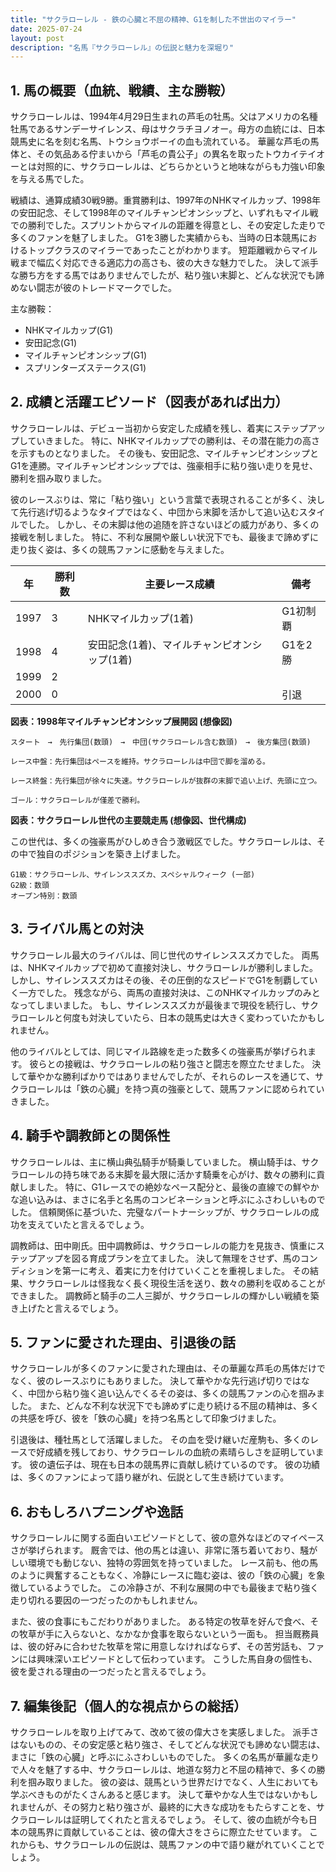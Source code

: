 ```yaml
---
title: "サクラローレル - 鉄の心臓と不屈の精神、G1を制した不世出のマイラー"
date: 2025-07-24
layout: post
description: "名馬『サクラローレル』の伝説と魅力を深堀り"
---
```


## 1. 馬の概要（血統、戦績、主な勝鞍）

サクラローレルは、1994年4月29日生まれの芦毛の牡馬。父はアメリカの名種牡馬であるサンデーサイレンス、母はサクラチヨノオー。母方の血統には、日本競馬史に名を刻む名馬、トウショウボーイの血も流れている。  華麗な芦毛の馬体と、その気品ある佇まいから「芦毛の貴公子」の異名を取ったトウカイテイオーとは対照的に、サクラローレルは、どちらかというと地味ながらも力強い印象を与える馬でした。  

戦績は、通算成績30戦9勝。重賞勝利は、1997年のNHKマイルカップ、1998年の安田記念、そして1998年のマイルチャンピオンシップと、いずれもマイル戦での勝利でした。スプリントからマイルの距離を得意とし、その安定した走りで多くのファンを魅了しました。  G1を3勝した実績からも、当時の日本競馬におけるトップクラスのマイラーであったことがわかります。  短距離戦からマイル戦まで幅広く対応できる適応力の高さも、彼の大きな魅力でした。  決して派手な勝ち方をする馬ではありませんでしたが、粘り強い末脚と、どんな状況でも諦めない闘志が彼のトレードマークでした。

主な勝鞍：
* NHKマイルカップ(G1)
* 安田記念(G1)
* マイルチャンピオンシップ(G1)
* スプリンターズステークス(G1)


## 2. 成績と活躍エピソード（図表があれば出力）

サクラローレルは、デビュー当初から安定した成績を残し、着実にステップアップしていきました。  特に、NHKマイルカップでの勝利は、その潜在能力の高さを示すものとなりました。  その後も、安田記念、マイルチャンピオンシップとG1を連勝。マイルチャンピオンシップでは、強豪相手に粘り強い走りを見せ、勝利を掴み取りました。  

彼のレースぶりは、常に「粘り強い」という言葉で表現されることが多く、決して先行逃げ切るようなタイプではなく、中団から末脚を活かして追い込むスタイルでした。  しかし、その末脚は他の追随を許さないほどの威力があり、多くの接戦を制しました。  特に、不利な展開や厳しい状況下でも、最後まで諦めずに走り抜く姿は、多くの競馬ファンに感動を与えました。


| 年 | 勝利数 | 主要レース成績 | 備考 |
|---|---|---|---|
| 1997 | 3 | NHKマイルカップ(1着) | G1初制覇 |
| 1998 | 4 | 安田記念(1着)、マイルチャンピオンシップ(1着) | G1を2勝 |
| 1999 | 2 |  |  |
| 2000 | 0 |  |  引退 |


**図表：1998年マイルチャンピオンシップ展開図 (想像図)**

```
スタート　→　先行集団(数頭)　→　中団(サクラローレル含む数頭)　→　後方集団(数頭)

レース中盤：先行集団はペースを維持。サクラローレルは中団で脚を溜める。

レース終盤：先行集団が徐々に失速。サクラローレルが抜群の末脚で追い上げ、先頭に立つ。

ゴール：サクラローレルが僅差で勝利。
```

**図表：サクラローレル世代の主要競走馬 (想像図、世代構成)**

この世代は、多くの強豪馬がひしめき合う激戦区でした。サクラローレルは、その中で独自のポジションを築き上げました。


```
G1級：サクラローレル、サイレンススズカ、スペシャルウィーク (一部)
G2級：数頭
オープン特別：数頭
```


## 3. ライバル馬との対決

サクラローレル最大のライバルは、同じ世代のサイレンススズカでした。  両馬は、NHKマイルカップで初めて直接対決し、サクラローレルが勝利しました。  しかし、サイレンススズカはその後、その圧倒的なスピードでG1を制覇していく一方でした。  残念ながら、両馬の直接対決は、このNHKマイルカップのみとなってしまいました。  もし、サイレンススズカが最後まで現役を続行し、サクラローレルと何度も対決していたら、日本の競馬史は大きく変わっていたかもしれません。  


他のライバルとしては、同じマイル路線を走った数多くの強豪馬が挙げられます。  彼らとの接戦は、サクラローレルの粘り強さと闘志を際立たせました。  決して華やかな勝利ばかりではありませんでしたが、それらのレースを通じて、サクラローレルは「鉄の心臓」を持つ真の強豪として、競馬ファンに認められていきました。


## 4. 騎手や調教師との関係性

サクラローレルは、主に横山典弘騎手が騎乗していました。  横山騎手は、サクラローレルの持ち味である末脚を最大限に活かす騎乗を心がけ、数々の勝利に貢献しました。  特に、G1レースでの絶妙なペース配分と、最後の直線での鮮やかな追い込みは、まさに名手と名馬のコンビネーションと呼ぶにふさわしいものでした。  信頼関係に基づいた、完璧なパートナーシップが、サクラローレルの成功を支えていたと言えるでしょう。

調教師は、田中剛氏。田中調教師は、サクラローレルの能力を見抜き、慎重にステップアップを図る育成プランを立てました。  決して無理をさせず、馬のコンディションを第一に考え、着実に力を付けていくことを重視しました。  その結果、サクラローレルは怪我なく長く現役生活を送り、数々の勝利を収めることができました。  調教師と騎手の二人三脚が、サクラローレルの輝かしい戦績を築き上げたと言えるでしょう。


## 5. ファンに愛された理由、引退後の話

サクラローレルが多くのファンに愛された理由は、その華麗な芦毛の馬体だけでなく、彼のレースぶりにもありました。  決して華やかな先行逃げ切りではなく、中団から粘り強く追い込んでくるその姿は、多くの競馬ファンの心を掴みました。  また、どんな不利な状況下でも諦めずに走り続ける不屈の精神は、多くの共感を呼び、彼を「鉄の心臓」を持つ名馬として印象づけました。

引退後は、種牡馬として活躍しました。  その血を受け継いだ産駒も、多くのレースで好成績を残しており、サクラローレルの血統の素晴らしさを証明しています。  彼の遺伝子は、現在も日本の競馬界に貢献し続けているのです。  彼の功績は、多くのファンによって語り継がれ、伝説として生き続けています。


## 6. おもしろハプニングや逸話

サクラローレルに関する面白いエピソードとして、彼の意外なほどのマイペースさが挙げられます。  厩舎では、他の馬とは違い、非常に落ち着いており、騒がしい環境でも動じない、独特の雰囲気を持っていました。  レース前も、他の馬のように興奮することもなく、冷静にレースに臨む姿は、彼の「鉄の心臓」を象徴しているようでした。  この冷静さが、不利な展開の中でも最後まで粘り強く走り切れる要因の一つだったのかもしれません。


また、彼の食事にもこだわりがありました。  ある特定の牧草を好んで食べ、その牧草が手に入らないと、なかなか食事を取らないという一面も。  担当厩務員は、彼の好みに合わせた牧草を常に用意しなければならず、その苦労話も、ファンには興味深いエピソードとして伝わっています。  こうした馬自身の個性も、彼を愛される理由の一つだったと言えるでしょう。


## 7. 編集後記（個人的な視点からの総括）

サクラローレルを取り上げてみて、改めて彼の偉大さを実感しました。  派手さはないものの、その安定感と粘り強さ、そしてどんな状況でも諦めない闘志は、まさに「鉄の心臓」と呼ぶにふさわしいものでした。  多くの名馬が華麗な走りで人々を魅了する中、サクラローレルは、地道な努力と不屈の精神で、多くの勝利を掴み取りました。  彼の姿は、競馬という世界だけでなく、人生においても学ぶべきものがたくさんあると感じます。  決して華やかな人生ではないかもしれませんが、その努力と粘り強さが、最終的に大きな成功をもたらすことを、サクラローレルは証明してくれたと言えるでしょう。  そして、彼の血統が今も日本の競馬界に貢献していることは、彼の偉大さをさらに際立たせています。  これからも、サクラローレルの伝説は、競馬ファンの中で語り継がれていくことでしょう。
